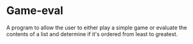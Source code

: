 # Game-eval
A program to allow the user to either play a simple game or evaluate the contents of a list
and determine if it's ordered from least to greatest.
